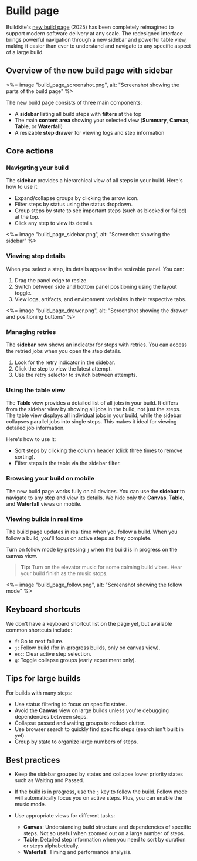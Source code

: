 # Build page

Buildkite's [new build page](https://buildkite.com/resources/changelog/266-introducing-the-new-build-page-engineered-for-scale-and-flexibility/) (2025) has been completely reimagined to support modern software delivery at any scale. The redesigned interface brings powerful navigation through a new sidebar and powerful table view, making it easier than ever to understand and navigate to any specific aspect of a large build.

## Overview of the new build page with sidebar

<%= image "build_page_screenshot.png", alt: "Screenshot showing the parts of the build page" %>

The new build page consists of three main components:

- A **sidebar** listing all build steps with **filters** at the top
- The main **content area** showing your selected view (**Summary**, **Canvas**, **Table**, or **Waterfall**)
- A resizable **step drawer** for viewing logs and step information

## Core actions

### Navigating your build

The **sidebar** provides a hierarchical view of all steps in your build. Here's how to use it:

- Expand/collapse groups by clicking the arrow icon.
- Filter steps by status using the status dropdown.
- Group steps by state to see important steps (such as blocked or failed) at the top.
- Click any step to view its details.

<%= image "build_page_sidebar.png", alt: "Screenshot showing the sidebar" %>

### Viewing step details

When you select a step, its details appear in the resizable panel. You can:

1. Drag the panel edge to resize.
1. Switch between side and bottom panel positioning using the layout toggle.
1. View logs, artifacts, and environment variables in their respective tabs.

<%= image "build_page_drawer.png", alt: "Screenshot showing the drawer and positioning buttons" %>

### Managing retries

The **sidebar** now shows an indicator for steps with retries. You can access the retried jobs when you open the step details.

1. Look for the retry indicator in the sidebar.
1. Click the step to view the latest attempt.
1. Use the retry selector to switch between attempts.

### Using the table view

The **Table** view provides a detailed list of all jobs in your build. It differs from the sidebar view by showing all jobs in the build, not just the steps. The table view displays all individual jobs in your build, while the sidebar collapses parallel jobs into single steps. This makes it ideal for viewing detailed job information.

Here's how to use it:

- Sort steps by clicking the column header (click three times to remove sorting).
- Filter steps in the table via the sidebar filter.

### Browsing your build on mobile

The new build page works fully on all devices. You can use the **sidebar** to navigate to any step and view its details. We hide only the **Canvas**, **Table**, and **Waterfall** views on mobile.

### Viewing builds in real time

The build page updates in real time when you follow a build. When you follow a build, you'll focus on active steps as they complete.

Turn on follow mode by pressing `j` when the build is in progress on the canvas view. 

> **Tip:** Turn on the elevator music for some calming build vibes. Hear your build finish as the music stops.

<%= image "build_page_follow.png", alt: "Screenshot showing the follow mode" %>

## Keyboard shortcuts

We don't have a keyboard shortcut list on the page yet, but available common shortcuts include:

- `f`: Go to next failure.
- `j`: Follow build (for in-progress builds, only on canvas view).
- `esc`: Clear active step selection.
- `g`: Toggle collapse groups (early experiment only).

## Tips for large builds

For builds with many steps:

- Use status filtering to focus on specific states.
- Avoid the **Canvas** view on large builds unless you're debugging dependencies between steps.
- Collapse passed and waiting groups to reduce clutter.
- Use browser search to quickly find specific steps (search isn't built in yet).
- Group by state to organize large numbers of steps.

## Best practices

- Keep the sidebar grouped by states and collapse lower priority states such as Waiting and Passed.
- If the build is in progress, use the `j` key to follow the build. Follow mode will automatically focus you on active steps. Plus, you can enable the music mode.
- Use appropriate views for different tasks:

    * **Canvas**: Understanding build structure and dependencies of specific steps. Not so useful when zoomed out on a large number of steps.
    * **Table**: Detailed step information when you need to sort by duration or steps alphabetically.
    * **Waterfall**: Timing and performance analysis.
